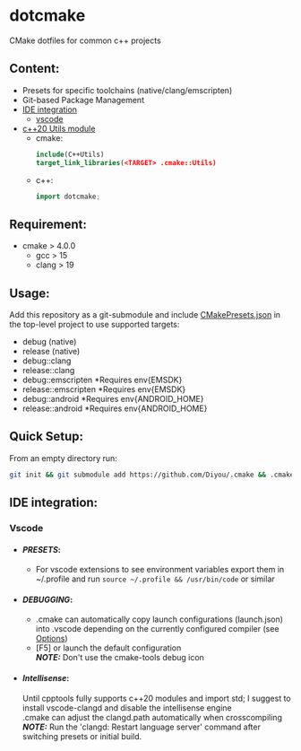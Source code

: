 # dotcmake

CMake dotfiles for common c++ projects

## Content:

- Presets for specific toolchains (native/clang/emscripten)
- Git-based Package Management
- [IDE integration](#ide-integration)
  - [vscode](#vscode)
- [c++20 Utils module](Modules/c++)
  - cmake:
    ```cmake
    include(C++Utils)
    target_link_libraries(<TARGET> .cmake::Utils)
    ```
  - c++:
    ```c++
    import dotcmake;
    ```

## Requirement:

- cmake > 4.0.0
  - gcc > 15
  - clang > 19

## Usage:

Add this repository as a git-submodule and include [CMakePresets.json](CMakePresets.json) in the top-level project to use supported targets:

- debug (native)
- release (native)
- debug::clang
- release::clang
- debug::emscripten \*Requires env{EMSDK}
- release::emscripten \*Requires env{EMSDK}
- debug::android \*Requires env{ANDROID_HOME}
- release::android \*Requires env{ANDROID_HOME}

## Quick Setup:

From an empty directory run:

```sh
git init && git submodule add https://github.com/Diyou/.cmake && .cmake/setup c++
```

## IDE integration:

### Vscode

- #### **_PRESETS_:**

  - For vscode extensions to see environment variables export them in ~/.profile and run `source ~/.profile && /usr/bin/code` or similar

- #### **_DEBUGGING_:**

  - .cmake can automatically copy launch configurations (launch.json) into .vscode depending on the currently configured compiler (see [Options](Options.cmake))
  - [F5] or launch the default configuration
    <br>**_NOTE:_** Don't use the cmake-tools debug icon

- #### **_Intellisense_:**
  Until cpptools fully supports c++20 modules and import std; I suggest to install vscode-clangd and disable the intellisense engine
  <br>.cmake can adjust the clangd.path automatically when crosscompiling
  <br>**_NOTE:_** Run the 'clangd: Restart language server' command after switching presets or initial build.
